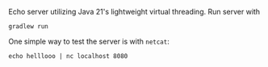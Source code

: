 Echo server utilizing Java 21's lightweight virtual threading. Run server with
```
gradlew run
```

One simple way to test the server is with `netcat`:
```
echo helllooo | nc localhost 8080
```